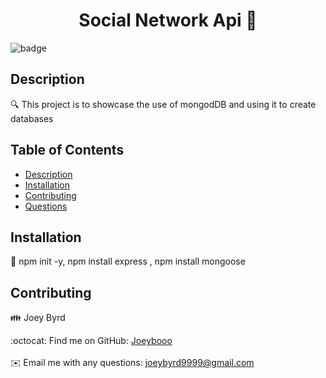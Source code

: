 <h1 align="center">Social Network Api 👋</h1>
  
![badge](https://img.shields.io/badge/license-Apache-brightgreen)<br />

## Description
🔍 This project is to showcase the use of mongodDB and using it to create databases 

## Table of Contents
- [Description](#description)
- [Installation](#installation)
- [Contributing](#contributing)
- [Questions](#questions)

## Installation
💾 npm init -y, npm install express , npm install mongoose
 

## Contributing
👪 Joey Byrd


:octocat: Find me on GitHub: [Joeybooo](https://github.com/Joeybooo)<br />
<br />
✉️ Email me with any questions: joeybyrd9999@gmail.com<br /><br />

    